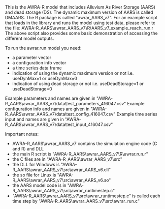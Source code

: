 This is the AWRA-R model that includes Alluvium As River Storage (AARS) and dead storage (DS). The dynamic maximum version of AARS is called DMAARS.
The R package is called "awrar_AARS_v7". For an example script that loads in the library and runs the model using test data, please refer to the file: AWRA-R_AARS\awrar_AARS_v7\R\AARS_v7_example_reach_run.r
The above script also provides some basic demonstration of accessing the different model outputs.

To run the awrar.run model you need:
- a parameter vector
- a configuration info vector
- a time series data frame
- indication of using the dynamic maximum version or not i.e. useDynMax=1 or useDynMax=0
- indication of using dead storage or not i.e. useDeadStorage=1 or useDeadStorage=0

Example parameters and names are given in "AWRA-R_AARS\awrar_AARS_v7\data\test_parameters_416047.csv"
Example configuration info and names are given in "AWRA-R_AARS\awrar_AARS_v7\data\test_config_416047.csv"
Example time series input and names are given in "AWRA-R_AARS\awrar_AARS_v7\data\test_input_416047.csv"

Important notes:
- AWRA-R_AARS\awrar_AARS_v7 contains the simulation engine code (C and R) and DLL
- the main R script is "AWRA-R_AARS\awrar_AARS_v7\R\awrar.run.r"
- the C files are in "AWRA-R_AARS\awrar_AARS_v7\src"
- the DLL for Windows is "AWRA-R_AARS\awrar_AARS_v7\src\awrar_AARS_v6.dll"
- the so file for Linux is "AWRA-R_AARS\awrar_AARS_v7\src\awrar_AARS_v6.so"
- the AARS model code is in "AWRA-R_AARS\awrar_AARS_v7\src\awrar_runtimestep.c"
- "AWRA-R_AARS\awrar_AARS_v7\src\awrar_runtimestep.c" is called each time step by "AWRA-R_AARS\awrar_AARS_v7\src\awrar_run.c"
